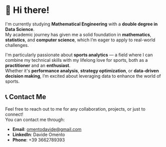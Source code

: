 # 👋 Hi there!

I'm currently studying **Mathematical Engineering** with a **double degree in Data Science**.  
My academic journey has given me a solid foundation in **mathematics**, **statistics**, and **computer science**, which I’m eager to apply to real-world challenges.

I'm particularly passionate about **sports analytics** — a field where I can combine my technical skills with my lifelong love for sports, both as a **practitioner** and an **enthusiast**.  
Whether it's **performance analysis**, **strategy optimization**, or **data-driven decision making**, I’m excited about leveraging data to enhance the world of sports.

## 📞 Contact Me

Feel free to reach out to me for any collaboration, projects, or just to connect!  
You can contact me through:

- **Email**: omentodavide@gmail.com
- **LinkedIn**: Davide Omento
- **Phone**: +39 3662789393
